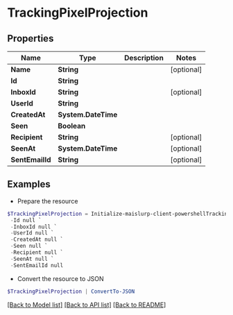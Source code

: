 # TrackingPixelProjection
## Properties

Name | Type | Description | Notes
------------ | ------------- | ------------- | -------------
**Name** | **String** |  | [optional] 
**Id** | **String** |  | 
**InboxId** | **String** |  | [optional] 
**UserId** | **String** |  | 
**CreatedAt** | **System.DateTime** |  | 
**Seen** | **Boolean** |  | 
**Recipient** | **String** |  | [optional] 
**SeenAt** | **System.DateTime** |  | [optional] 
**SentEmailId** | **String** |  | [optional] 

## Examples

- Prepare the resource
```powershell
$TrackingPixelProjection = Initialize-maislurp-client-powershellTrackingPixelProjection  -Name null `
 -Id null `
 -InboxId null `
 -UserId null `
 -CreatedAt null `
 -Seen null `
 -Recipient null `
 -SeenAt null `
 -SentEmailId null
```

- Convert the resource to JSON
```powershell
$TrackingPixelProjection | ConvertTo-JSON
```

[[Back to Model list]](../README#documentation-for-models) [[Back to API list]](../README#documentation-for-api-endpoints) [[Back to README]](../README)


